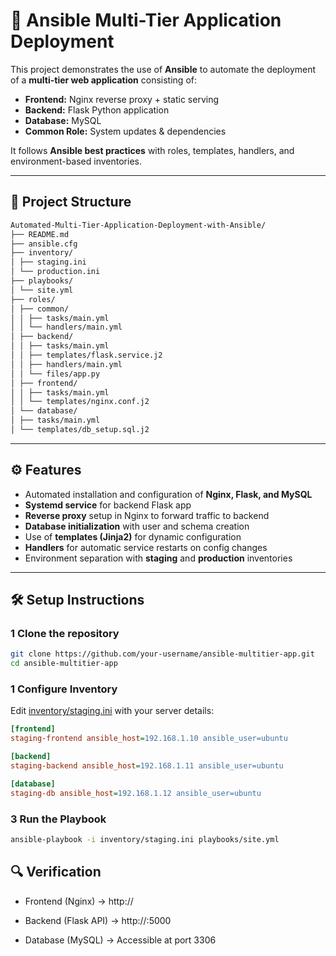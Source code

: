 # 🚀 Ansible Multi-Tier Application Deployment

This project demonstrates the use of **Ansible** to automate the deployment of a **multi-tier web application** consisting of:

- **Frontend:** Nginx reverse proxy + static serving  
- **Backend:** Flask Python application  
- **Database:** MySQL  
- **Common Role:** System updates & dependencies  

It follows **Ansible best practices** with roles, templates, handlers, and environment-based inventories.

---

## 📂 Project Structure

```bash
Automated-Multi-Tier-Application-Deployment-with-Ansible/
├── README.md
├── ansible.cfg
├── inventory/
│ ├── staging.ini
│ └── production.ini
├── playbooks/
│ └── site.yml
├── roles/
│ ├── common/
│ │ ├── tasks/main.yml
│ │ └── handlers/main.yml
│ ├── backend/
│ │ ├── tasks/main.yml
│ │ ├── templates/flask.service.j2
│ │ ├── handlers/main.yml
│ │ └── files/app.py
│ ├── frontend/
│ │ ├── tasks/main.yml
│ │ └── templates/nginx.conf.j2
│ └── database/
│ ├── tasks/main.yml
│ └── templates/db_setup.sql.j2
```


---

## ⚙️ Features


- Automated installation and configuration of **Nginx, Flask, and MySQL**
- **Systemd service** for backend Flask app
- **Reverse proxy** setup in Nginx to forward traffic to backend
- **Database initialization** with user and schema creation
- Use of **templates (Jinja2)** for dynamic configuration
- **Handlers** for automatic service restarts on config changes
- Environment separation with **staging** and **production** inventories

---

## 🛠️ Setup Instructions

### 1️ Clone the repository
```bash
git clone https://github.com/your-username/ansible-multitier-app.git
cd ansible-multitier-app
```
### 1️ Configure Inventory

Edit [inventory/staging.ini](staging.ini) with your server details:
```ini
[frontend]
staging-frontend ansible_host=192.168.1.10 ansible_user=ubuntu

[backend]
staging-backend ansible_host=192.168.1.11 ansible_user=ubuntu

[database]
staging-db ansible_host=192.168.1.12 ansible_user=ubuntu
```

### 3 Run the Playbook

```bash
ansible-playbook -i inventory/staging.ini playbooks/site.yml
```

## 🔍 Verification

- Frontend (Nginx) → http://<frontend-server-ip>

- Backend (Flask API) → http://<backend-server-ip>:5000

- Database (MySQL) → Accessible at port 3306
